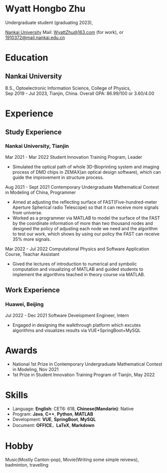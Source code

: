 # Wyatt Hongbo Zhu

Undergraduate student (graduating 2023),

[Nankai University](https://en.nankai.edu.cn/)
Mail: WyattZhu@163.com (for work), or 1910372@mail.nankai.edu.cn

# Education
## Nankai University
B.S., Optoelectronic Information Science, College of Physics,  
Sep 2019 - Jul 2023, Tianjin, China. 
Overall GPA: 86.99/100 or 3.60/4.00

# Experience
## Study Experience
### Nankai University, Tianjin
Mar 2021 - Mar 2022
Student Innovation Training Program, Leader
- Simulated the optical path of whole 3D-Bioprinting system and imaging process of DMD chips in ZEMAX(an optical design software), which can guide the improvement in 
structure process.

Aug 2021 - Sept 2021
Contemporary Undergraduate Mathematical Contest in Modeling of China, Programmer
- Aimed at adjusting the reflecting surface of FAST(Five-hundred-meter Aperture Spherical radio Telescope) so that it can receive more signals from universe.
- Worked as a programmer via MATLAB to model the surface of the FAST by the coordinate information of more than two thousand nodes and designed the policy of adjusting each node we need and the algorithm to test our work, which shows by using our policy the FAST can receive 35% more signals.

Mar 2022 - Jul 2022
Computational Physics and Software Application Course, Teachar Assistant
- Gived the lectures of introduction to numerical and symbolic computation and visualizing of MATLAB and guided students to implement the algorithms teached in theory course via MATLAB.

## Work Experience
### Huawei, Beijing
Jul 2022 - Dec 2021
Software Development Engineer, Intern
- Engaged in designing the walkthrough platform which excutes algorithms and visualizes results via VUE+SpringBoot+MySQL

# Awards
- National 1st Prize in Contemporary Undergraduate Mathematical Contest in Modeling, Nov 2021
- 1st Prize in Student Innovation Training Program of Tianjin, May 2022

# Skills
- Language: **English**: CET6: 618, **Chinese(Mandarin)**: Native
- Program: **Java**, **C++**, **Python**, **MATLAB**
- Development: **VUE**, **SpringBoot**, **MySQL**
- Document: **OFFICE**，**LaTeX**, **Markdown**

# Hobby
Music(Mostly Canton-pop), Movie(Writing some simple reivews), badminton, travelling
